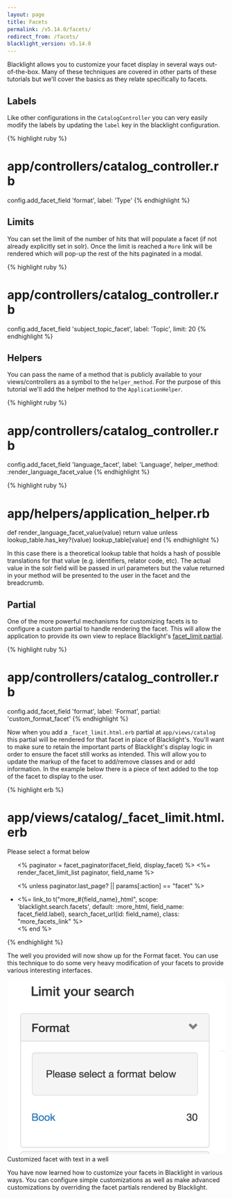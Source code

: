 ```yaml
---
layout: page
title: Facets
permalink: /v5.14.0/facets/
redirect_from: /facets/
blacklight_version: v5.14.0
---
```


Blacklight allows you to customize your facet display in several ways out-of-the-box. Many of these techniques are covered in other parts of these tutorials but we'll cover the basics as they relate specifically to facets.

## Labels

Like other configurations in the `CatalogController` you can very easily modify the labels by updating the `label` key in the blacklight configuration.

{% highlight ruby %}
# app/controllers/catalog_controller.rb
config.add_facet_field 'format', label: 'Type'
{% endhighlight %}

## Limits

You can set the limit of the number of hits that will populate a facet (if not already explicitly set in solr). Once the limit is reached a `More` link will be rendered which will pop-up the rest of the hits paginated in a modal.

{% highlight ruby %}
# app/controllers/catalog_controller.rb
config.add_facet_field 'subject_topic_facet', label: 'Topic', limit: 20
{% endhighlight %}

## Helpers

You can pass the name of a method that is publicly available to your views/controllers as a symbol to the `helper_method`.  For the purpose of this tutorial we'll add the helper method to the `ApplicationHelper`.

{% highlight ruby %}
# app/controllers/catalog_controller.rb
config.add_facet_field 'language_facet', label: 'Language', helper_method: :render_language_facet_value
{% endhighlight %}

{% highlight ruby %}
# app/helpers/application_helper.rb
def render_language_facet_value(value)
  return value unless lookup_table.has_key?(value)
  lookup_table[value]
end
{% endhighlight %}

In this case there is a theoretical lookup table that holds a hash of possible translations for that value (e.g. identifiers, relator code, etc). The actual value in the solr field will be passed in url parameters but the value returned in your method will be presented to the user in the facet and the breadcrumb.

## Partial

One of the more powerful mechanisms for customizing facets is to configure a custom partial to handle rendering the facet.  This will allow the application to provide its own view to replace Blacklight's [facet_limit partial](https://github.com/projectblacklight/blacklight/blob/master/app/views/catalog/_facet_limit.html.erb).

{% highlight ruby %}
# app/controllers/catalog_controller.rb
config.add_facet_field 'format', label: 'Format', partial: 'custom_format_facet'
{% endhighlight %}

Now when you add a `_facet_limit.html.erb` partial at `app/views/catalog` this partial will be rendered for that facet in place of Blacklight's.  You'll want to make sure to retain the important parts of Blacklight's display logic in order to ensure the facet still works as intended. This will allow you to update the markup of the facet to add/remove classes and or add information.  In the example below there is a piece of text added to the top of the facet to display to the user.

{% highlight erb %}
# app/views/catalog/_facet_limit.html.erb
<div class='well'>
  Please select a format below
</div>

<ul class="facet-values list-unstyled">
  <% paginator = facet_paginator(facet_field, display_facet) %>
  <%= render_facet_limit_list paginator, field_name %>

  <% unless paginator.last_page? || params[:action] == "facet" %>
    <li class="more_facets_link">
      <%= link_to t("more_#{field_name}_html", scope: 'blacklight.search.facets', default: :more_html, field_name: facet_field.label),
        search_facet_url(id: field_name), class: "more_facets_link" %>
    </li>
  <% end %>
</ul>
{% endhighlight %}

The well you provided will now show up for the Format facet. You can use this technique to do some very heavy modification of your facets to provide various interesting interfaces.

<div class='image-well'>
  <img src='/public/images/custom-facet.png' alt='Customized format facet' />
  <div class='caption'>Customized facet with text in a well</div>
</div>

You have now learned how to customize your facets in Blacklight in various ways. You can configure simple customizations as well as make advanced customizations by overriding the facet partials rendered by Blacklight.

